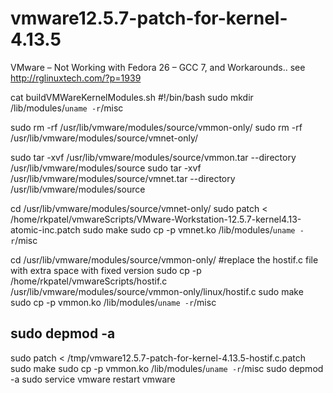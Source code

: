 # vmware12.5.7-patch-for-kernel-4.13.5

VMware – Not Working with Fedora 26 – GCC 7, and Workarounds..
see http://rglinuxtech.com/?p=1939

cat buildVMWareKernelModules.sh
#!/bin/bash
sudo mkdir /lib/modules/`uname -r`/misc
 
sudo rm -rf /usr/lib/vmware/modules/source/vmmon-only/
sudo rm -rf /usr/lib/vmware/modules/source/vmnet-only/
 
sudo tar -xvf /usr/lib/vmware/modules/source/vmmon.tar --directory /usr/lib/vmware/modules/source
sudo tar -xvf /usr/lib/vmware/modules/source/vmnet.tar --directory /usr/lib/vmware/modules/source
 
cd /usr/lib/vmware/modules/source/vmnet-only/
sudo patch < /home/rkpatel/vmwareScripts/VMware-Workstation-12.5.7-kernel4.13-atomic-inc.patch
sudo make
sudo cp -p vmnet.ko /lib/modules/`uname -r`/misc
 
cd /usr/lib/vmware/modules/source/vmmon-only/
#replace the hostif.c file with extra space with fixed version
sudo cp -p /home/rkpatel/vmwareScripts/hostif.c /usr/lib/vmware/modules/source/vmmon-only/linux/hostif.c
sudo make
sudo cp -p vmmon.ko /lib/modules/`uname -r`/misc
 
sudo depmod -a
------------------------------------------------------------------------
sudo patch < /tmp/vmware12.5.7-patch-for-kernel-4.13.5-hostif.c.patch 
sudo make
sudo cp -p vmmon.ko /lib/modules/`uname -r`/misc
sudo depmod -a
sudo service vmware restart
vmware
